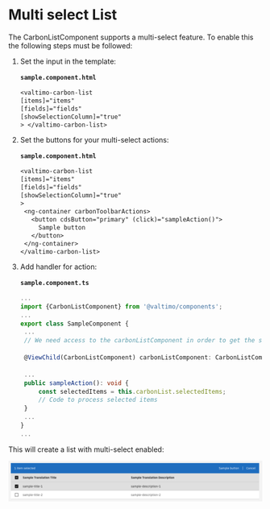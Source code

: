 # Multi select List

The CarbonListComponent supports a multi-select feature. To enable this the following steps must be followed:

1.  Set the input in the template:

    **`sample.component.html`**

    ```angular2html
    <valtimo-carbon-list
    [items]="items"
    [fields]="fields"
    [showSelectionColumn]="true"
    > </valtimo-carbon-list>
    ```
2.  Set the buttons for your multi-select actions:

    **`sample.component.html`**

    ```angular2html
    <valtimo-carbon-list
    [items]="items"
    [fields]="fields"
    [showSelectionColumn]="true"
    >
     <ng-container carbonToolbarActions>
       <button cdsButton="primary" (click)="sampleAction()">
         Sample button
       </button>
     </ng-container>
    </valtimo-carbon-list>
    ```
3.  Add handler for action:

    **`sample.component.ts`**

    ```typescript
    ...
    import {CarbonListComponent} from '@valtimo/components';
    ...
    export class SampleComponent {
     ...
     // We need access to the carbonListComponent in order to get the selected items.

     @ViewChild(CarbonListComponent) carbonListComponent: CarbonListComponent<any>;

     ...
     public sampleAction(): void {
         const selectedItems = this.carbonList.selectedItems;
         // Code to process selected items
     }
     ...
    }
    ...
    ```

This will create a list with multi-select enabled:

![list-with-multi-select.png](../../../.gitbook/assets/list-with-multi-select.png)
